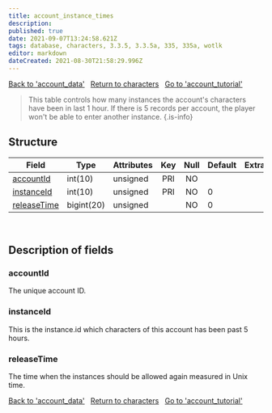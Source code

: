 ```yaml
---
title: account_instance_times
description: 
published: true
date: 2021-09-07T13:24:58.621Z
tags: database, characters, 3.3.5, 3.3.5a, 335, 335a, wotlk
editor: markdown
dateCreated: 2021-08-30T21:58:29.996Z
---
```


<a href="https://trinitycore.info/en/database/335/characters/account_data" class="mt-5 v-btn v-btn--depressed v-btn--flat v-btn--outlined theme--light v-size--default darkblue--text text--lighten-3"><span class="v-btn__content"><i aria-hidden="true" class="v-icon notranslate v-icon--left mdi mdi-arrow-left theme--light"></i><span>Back to 'account_data'</span></span></a>&nbsp;&nbsp;&nbsp;<a href="https://trinitycore.info/en/database/335/characters/home" class="mt-5 v-btn v-btn--depressed v-btn--flat v-btn--outlined theme--light v-size--default darkblue--text text--lighten-3"><span class="v-btn__content"><i aria-hidden="true" class="v-icon notranslate v-icon--left mdi mdi-home-outline theme--light"></i><span>Return to characters</span></span></a>&nbsp;&nbsp;&nbsp;<a href="https://trinitycore.info/en/database/335/characters/account_tutorial" class="mt-5 v-btn v-btn--depressed v-btn--flat v-btn--outlined theme--light v-size--default darkblue--text text--lighten-3"><span class="v-btn__content"><span>Go to 'account_tutorial'</span><i aria-hidden="true" class="v-icon notranslate v-icon--right mdi mdi-arrow-right theme--light"></i></span></a>

> This table controls how many instances the account's characters have been in last 1 hour. If there is 5 records per account, the player won't be able to enter another instance.
{.is-info}


## Structure

| Field | Type | Attributes | Key | Null | Default | Extra | Comment |
| --- | --- | --- | :---: | :---: | --- | --- | --- |
| [accountId](#accountid) | int(10) | unsigned | PRI | NO |  |  |  |
| [instanceId](#instanceid) | int(10) | unsigned | PRI | NO | 0 |  |  |
| [releaseTime](#releasetime) | bigint(20) | unsigned |  | NO | 0 |  |  |
&nbsp;
## Description of fields

### accountId
The unique account ID.
&nbsp;

### instanceId
This is the instance.id which characters of this account has been past 5 hours.
&nbsp;

### releaseTime
The time when the instances should be allowed again measured in Unix time.
&nbsp;

<a href="https://trinitycore.info/en/database/335/characters/account_data" class="mt-5 v-btn v-btn--depressed v-btn--flat v-btn--outlined theme--light v-size--default darkblue--text text--lighten-3"><span class="v-btn__content"><i aria-hidden="true" class="v-icon notranslate v-icon--left mdi mdi-arrow-left theme--light"></i><span>Back to 'account_data'</span></span></a>&nbsp;&nbsp;&nbsp;<a href="https://trinitycore.info/en/database/335/characters/home" class="mt-5 v-btn v-btn--depressed v-btn--flat v-btn--outlined theme--light v-size--default darkblue--text text--lighten-3"><span class="v-btn__content"><i aria-hidden="true" class="v-icon notranslate v-icon--left mdi mdi-home-outline theme--light"></i><span>Return to characters</span></span></a>&nbsp;&nbsp;&nbsp;<a href="https://trinitycore.info/en/database/335/characters/account_tutorial" class="mt-5 v-btn v-btn--depressed v-btn--flat v-btn--outlined theme--light v-size--default darkblue--text text--lighten-3"><span class="v-btn__content"><span>Go to 'account_tutorial'</span><i aria-hidden="true" class="v-icon notranslate v-icon--right mdi mdi-arrow-right theme--light"></i></span></a>

